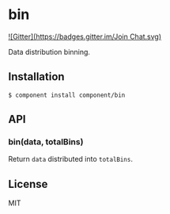 
# bin
[![Gitter](https://badges.gitter.im/Join Chat.svg)](https://gitter.im/component/bin?utm_source=badge&utm_medium=badge&utm_campaign=pr-badge&utm_content=badge)

  Data distribution binning.

## Installation

    $ component install component/bin

## API

### bin(data, totalBins)

  Return `data` distributed into `totalBins`.

## License

  MIT
